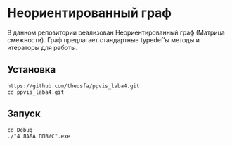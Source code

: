 # Неориентированный граф
В данном репозитории реализован Неориентированный граф (Матрица смежности).
Граф предлагает стандартные typedef’ы методы и итераторы для работы.

## Установка
~~~
https://github.com/theosfa/ppvis_laba4.git
cd ppvis_laba4.git
~~~
## Запуск
~~~
cd Debug
./"4 ЛАБА ППВИС".exe
~~~
